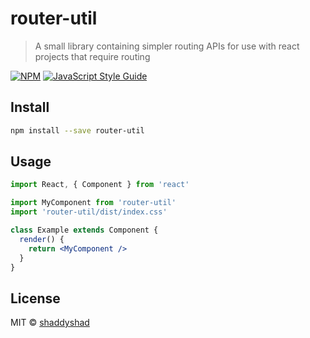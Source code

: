 # router-util

> A small library containing simpler routing APIs for use with react projects that require routing

[![NPM](https://img.shields.io/npm/v/router-util.svg)](https://www.npmjs.com/package/router-util) [![JavaScript Style Guide](https://img.shields.io/badge/code_style-standard-brightgreen.svg)](https://standardjs.com)

## Install

```bash
npm install --save router-util
```

## Usage

```jsx
import React, { Component } from 'react'

import MyComponent from 'router-util'
import 'router-util/dist/index.css'

class Example extends Component {
  render() {
    return <MyComponent />
  }
}
```

## License

MIT © [shaddyshad](https://github.com/shaddyshad)
